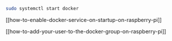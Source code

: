 ```sh
sudo systemctl start docker
```

[[how-to-enable-docker-service-on-startup-on-raspberry-pi]]

[[how-to-add-your-user-to-the-docker-group-on-raspberry-pi]]
